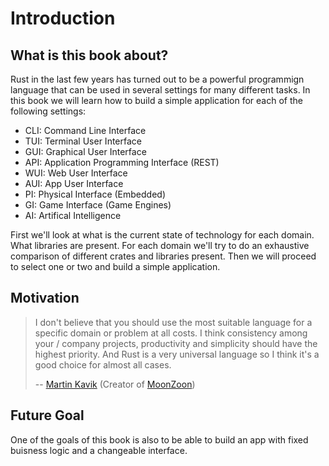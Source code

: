 # Introduction

## What is this book about?

Rust in the last few years has turned out to be a powerful programmign language that can be used in several settings for many different tasks. In this book we will learn how to build a simple application for each of the following settings:

- CLI: Command Line Interface
- TUI: Terminal User Interface
- GUI: Graphical User Interface
- API: Application Programming Interface (REST)
- WUI: Web User Interface
- AUI: App User Interface
- PI: Physical Interface (Embedded)
- GI: Game Interface (Game Engines)
- AI: Artifical Intelligence

First we'll look at what is the current state of technology for each domain. What libraries are present. For each domain we'll try to do an exhaustive comparison of different crates and libraries present. Then we will proceed to select one or two and build a simple application.

## Motivation

> I don't believe that you should use the most suitable language for a specific domain or problem at all costs. I think consistency among your / company projects, productivity and simplicity should have the highest priority. And Rust is a very universal language so I think it's a good choice for almost all cases.
>
> -- [Martin Kavik](https://github.com/MartinKavik) (Creator of [MoonZoon](https://moonzoon.rs))

## Future Goal

One of the goals of this book is also to be able to build an app with fixed buisness logic and a changeable interface.